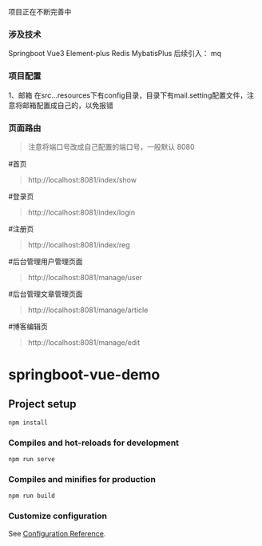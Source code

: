 项目正在不断完善中
### 涉及技术
Springboot
Vue3
Element-plus
Redis
MybatisPlus
后续引入：
mq

### 项目配置
1、邮箱
在src...resources下有config目录，目录下有mail.setting配置文件，注意将邮箱配置成自己的，以免报错

### 页面路由

> 注意将端口号改成自己配置的端口号，一般默认 8080

#首页
>http://localhost:8081/index/show

#登录页
>http://localhost:8081/index/login

#注册页
>http://localhost:8081/index/reg

#后台管理用户管理页面
>http://localhost:8081/manage/user

#后台管理文章管理页面
>http://localhost:8081/manage/article

#博客编辑页
>http://localhost:8081/manage/edit

# springboot-vue-demo

## Project setup
```
npm install
```

### Compiles and hot-reloads for development
```
npm run serve
```

### Compiles and minifies for production
```
npm run build
```

### Customize configuration
See [Configuration Reference](https://cli.vuejs.org/config/).
